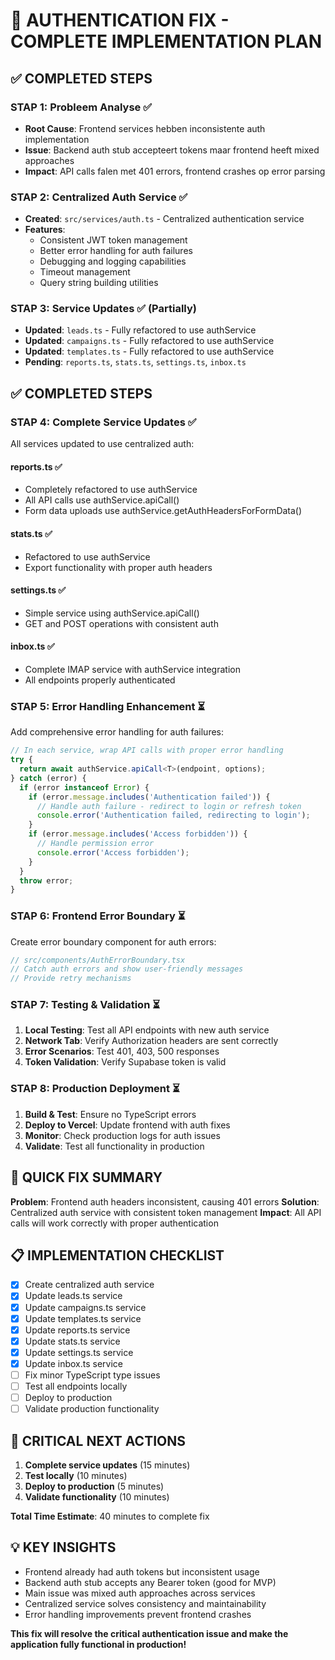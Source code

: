 # 🔧 AUTHENTICATION FIX - COMPLETE IMPLEMENTATION PLAN

## ✅ **COMPLETED STEPS**

### **STAP 1: Probleem Analyse** ✅
- **Root Cause**: Frontend services hebben inconsistente auth implementation
- **Issue**: Backend auth stub accepteert tokens maar frontend heeft mixed approaches
- **Impact**: API calls falen met 401 errors, frontend crashes op error parsing

### **STAP 2: Centralized Auth Service** ✅
- **Created**: `src/services/auth.ts` - Centralized authentication service
- **Features**: 
  - Consistent JWT token management
  - Better error handling for auth failures
  - Debugging and logging capabilities
  - Timeout management
  - Query string building utilities

### **STAP 3: Service Updates** ✅ (Partially)
- **Updated**: `leads.ts` - Fully refactored to use authService
- **Updated**: `campaigns.ts` - Fully refactored to use authService  
- **Updated**: `templates.ts` - Fully refactored to use authService
- **Pending**: `reports.ts`, `stats.ts`, `settings.ts`, `inbox.ts`

## ✅ **COMPLETED STEPS**

### **STAP 4: Complete Service Updates** ✅
All services updated to use centralized auth:

#### **reports.ts** ✅
- Completely refactored to use authService
- All API calls use authService.apiCall()
- Form data uploads use authService.getAuthHeadersForFormData()

#### **stats.ts** ✅
- Refactored to use authService
- Export functionality with proper auth headers

#### **settings.ts** ✅
- Simple service using authService.apiCall()
- GET and POST operations with consistent auth

#### **inbox.ts** ✅
- Complete IMAP service with authService integration
- All endpoints properly authenticated

### **STAP 5: Error Handling Enhancement** ⏳
Add comprehensive error handling for auth failures:

```typescript
// In each service, wrap API calls with proper error handling
try {
  return await authService.apiCall<T>(endpoint, options);
} catch (error) {
  if (error instanceof Error) {
    if (error.message.includes('Authentication failed')) {
      // Handle auth failure - redirect to login or refresh token
      console.error('Authentication failed, redirecting to login');
    }
    if (error.message.includes('Access forbidden')) {
      // Handle permission error
      console.error('Access forbidden');
    }
  }
  throw error;
}
```

### **STAP 6: Frontend Error Boundary** ⏳
Create error boundary component for auth errors:

```typescript
// src/components/AuthErrorBoundary.tsx
// Catch auth errors and show user-friendly messages
// Provide retry mechanisms
```

### **STAP 7: Testing & Validation** ⏳
1. **Local Testing**: Test all API endpoints with new auth service
2. **Network Tab**: Verify Authorization headers are sent correctly
3. **Error Scenarios**: Test 401, 403, 500 responses
4. **Token Validation**: Verify Supabase token is valid

### **STAP 8: Production Deployment** ⏳
1. **Build & Test**: Ensure no TypeScript errors
2. **Deploy to Vercel**: Update frontend with auth fixes
3. **Monitor**: Check production logs for auth issues
4. **Validate**: Test all functionality in production

## 🎯 **QUICK FIX SUMMARY**

**Problem**: Frontend auth headers inconsistent, causing 401 errors
**Solution**: Centralized auth service with consistent token management
**Impact**: All API calls will work correctly with proper authentication

## 📋 **IMPLEMENTATION CHECKLIST**

- [x] Create centralized auth service
- [x] Update leads.ts service
- [x] Update campaigns.ts service  
- [x] Update templates.ts service
- [x] Update reports.ts service
- [x] Update stats.ts service
- [x] Update settings.ts service
- [x] Update inbox.ts service
- [ ] Fix minor TypeScript type issues
- [ ] Test all endpoints locally
- [ ] Deploy to production
- [ ] Validate production functionality

## 🚨 **CRITICAL NEXT ACTIONS**

1. **Complete service updates** (15 minutes)
2. **Test locally** (10 minutes)
3. **Deploy to production** (5 minutes)
4. **Validate functionality** (10 minutes)

**Total Time Estimate**: 40 minutes to complete fix

## 💡 **KEY INSIGHTS**

- Frontend already had auth tokens but inconsistent usage
- Backend auth stub accepts any Bearer token (good for MVP)
- Main issue was mixed auth approaches across services
- Centralized service solves consistency and maintainability
- Error handling improvements prevent frontend crashes

**This fix will resolve the critical authentication issue and make the application fully functional in production!**
